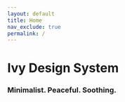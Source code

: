 ```yaml
---
layout: default
title: Home
nav_exclude: true
permalink: /
---
```


# Ivy Design System
### Minimalist. Peaceful. Soothing.